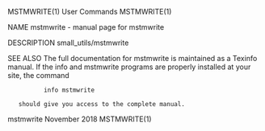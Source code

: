 MSTMWRITE(1)                                                                                    User Commands                                                                                    MSTMWRITE(1)



NAME
       mstmwrite - manual page for mstmwrite <device> <addr> <value>

DESCRIPTION
       small_utils/mstmwrite <device> <addr> <value>

SEE ALSO
       The full documentation for mstmwrite is maintained as a Texinfo manual.  If the info and mstmwrite programs are properly installed at your site, the command

              info mstmwrite

       should give you access to the complete manual.



mstmwrite <device> <addr> <value>                                                               November 2018                                                                                    MSTMWRITE(1)
